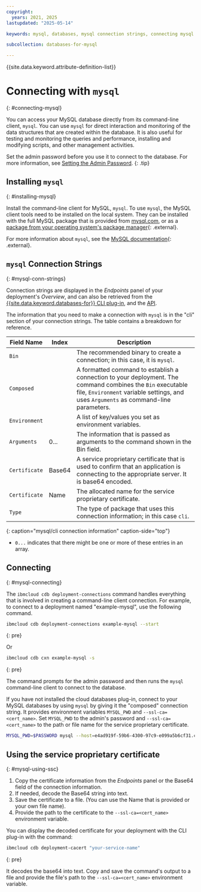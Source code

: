 ```yaml
---
copyright:
  years: 2021, 2025
lastupdated: "2025-05-14"

keywords: mysql, databases, mysql connection strings, connecting mysql

subcollection: databases-for-mysql

---
```


{{site.data.keyword.attribute-definition-list}}

# Connecting with `mysql`
{: #connecting-mysql}

You can access your MySQL database directly from its command-line client, `mysql`. You can use `mysql` for direct interaction and monitoring of the data structures that are created within the database. It is also useful for testing and monitoring the queries and performance, installing and modifying scripts, and other management activities.

Set the admin password before you use it to connect to the database. For more information, see [Setting the Admin Password](/docs/databases-for-mysql?topic=databases-for-mysql-user-management&interface=ui#user-management-set-admin-password-ui).
{: .tip}

## Installing `mysql`
{: #installing-mysql}

Install the command-line client for MySQL, `mysql`. To use `mysql`, the MySQL client tools need to be installed on the local system. They can be installed with the full MySQL package that is provided from [mysql.com](https://www.mysql.com/downloads/), or as a [package from your operating system's package manager](https://dev.mysql.com/doc/mysql-installation-excerpt/5.7/en/){: .external}. 

For more information about `mysql`, see the [MySQL documentation](https://dev.mysql.com/doc/refman/5.7/en/){: .external}.

## `mysql` Connection Strings
{: #mysql-conn-strings}

Connection strings are displayed in the _Endpoints_ panel of your deployment's _Overview_, and can also be retrieved from the [{{site.data.keyword.databases-for}} CLI plug-in](/docs/databases-cli-plugin?topic=databases-cli-plugin-cdb-reference#deployment-connections), and the [API](https://{DomainName}/apidocs/cloud-databases-api#discover-connection-information-for-a-deployment-f-e81026).

The information that you need to make a connection with `mysql` is in the "cli" section of your connection strings. The table contains a breakdown for reference.

| Field Name | Index | Description |
| ---------- | ----- | ----------- |
| `Bin` | | The recommended binary to create a connection; in this case, it is `mysql`. | 
| `Composed` | | A formatted command to establish a connection to your deployment. The command combines the `Bin` executable file, `Environment` variable settings, and uses `Arguments` as command-line parameters. | 
| `Environment`| | A list of key/values you set as environment variables. | 
| `Arguments`| 0... | The information that is passed as arguments to the command shown in the Bin field. | 
| `Certificate`| Base64 | A service proprietary certificate that is used to confirm that an application is connecting to the appropriate server. It is base64 encoded. | 
| `Certificate`| Name | The allocated name for the service proprietary certificate. | 
| `Type` | | The type of package that uses this connection information; in this case `cli`. | 
{: caption="mysql/cli connection information" caption-side="top"}

* `0...` indicates that there might be one or more of these entries in an array.

## Connecting
{: #mysql-connecting}

The `ibmcloud cdb deployment-connections` command handles everything that is involved in creating a command-line client connection. For example, to connect to a deployment named "example-mysql", use the following command.

```sh
ibmcloud cdb deployment-connections example-mysql --start
```
{: pre}

Or
```sh
ibmcloud cdb cxn example-mysql -s
```
{: pre}

The command prompts for the admin password and then runs the `mysql` command-line client to connect to the database.

If you have not installed the cloud databases plug-in, connect to your MySQL databases by using `mysql` by giving it the "composed" connection string. It provides environment variables `MYSQL_PWD` and `--ssl-ca=<cert_name>`. Set `MYSQL_PWD` to the admin's password and `--ssl-ca=<cert_name>` to the path or file name for the service proprietary certificate. 

```sh
MYSQL_PWD=$PASSWORD mysql --host=e4ad919f-59b6-4300-97c9-e099a5b6cf31.c5kmhkid0ujpmrucb800.databases.appdomain.cloud --port=32195 --user=$USERNAME --ssl-mode=VERIFY_IDENTITY --ssl-ca=52b78cf7-b17e-42aa-9e07-1fe4f741b286 ibmclouddb
```

## Using the service proprietary certificate
{: #mysql-using-ssc}

1. Copy the certificate information from the _Endpoints_ panel or the Base64 field of the connection information. 
2. If needed, decode the Base64 string into text. 
3. Save the certificate to a file. (You can use the Name that is provided or your own file name).
4. Provide the path to the certificate to the `--ssl-ca=<cert_name>` environment variable.

You can display the decoded certificate for your deployment with the CLI plug-in with the command:
```sh
ibmcloud cdb deployment-cacert "your-service-name"
```
{: pre}

It decodes the base64 into text. Copy and save the command's output to a file and provide the file's path to the `--ssl-ca=<cert_name>` environment variable.
